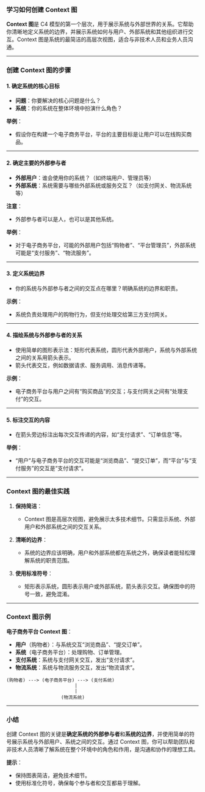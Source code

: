 ### 学习如何创建 Context 图

**Context 图**是 C4 模型的第一个层次，用于展示系统与外部世界的关系。它帮助你清晰地定义系统的边界，并展示系统如何与用户、外部系统和其他组织进行交互。Context 图是系统的最简洁的高层次视图，适合与非技术人员和业务人员沟通。

---

### 创建 Context 图的步骤

#### 1. **确定系统的核心目标**
- **问题**：你要解决的核心问题是什么？
- **系统**：你的系统在整体环境中扮演什么角色？
  
**举例**：
- 假设你在构建一个电子商务平台，平台的主要目标是让用户可以在线购买商品。

---

#### 2. **确定主要的外部参与者**
- **外部用户**：谁会使用你的系统？（如终端用户、管理员等）
- **外部系统**：系统需要与哪些外部系统或服务交互？（如支付网关、物流系统等）

**注意**：
- 外部参与者可以是人，也可以是其他系统。

**举例**：
- 对于电子商务平台，可能的外部用户包括“购物者”、“平台管理员”，外部系统可能是“支付服务”、“物流服务”。

---

#### 3. **定义系统边界**
- 你的系统与外部参与者之间的交互点在哪里？明确系统的边界和职责。
  
**示例**：
- 系统负责处理用户的购物行为，但支付处理交给第三方支付网关。

---

#### 4. **描绘系统与外部参与者的关系**
- 使用简单的图形表示法：矩形代表系统，圆形代表外部用户，系统与外部系统之间的关系用箭头表示。
- 箭头代表交互，例如数据请求、服务调用、消息传递等。

**示例**：
- 电子商务平台与用户之间有“购买商品”的交互；与支付网关之间有“处理支付”的交互。

---

#### 5. **标注交互的内容**
- 在箭头旁边标注出每次交互传递的内容，如“支付请求”、“订单信息”等。
  
**举例**：
- “用户”与电子商务平台的交互可能是“浏览商品”、“提交订单”，而“平台”与“支付服务”的交互是“支付请求”。

---

### Context 图的最佳实践

1. **保持简洁**：
   - Context 图是高层次视图，避免展示太多技术细节。只需显示系统、外部用户和外部系统之间的交互关系。
   
2. **清晰的边界**：
   - 系统的边界应该明确，用户和外部系统都在系统之外，确保读者能轻松理解系统的职责范围。

3. **使用标准符号**：
   - 矩形表示系统，圆形表示用户或外部系统，箭头表示交互。确保图中的符号一致，避免混淆。

---

### Context 图示例

**电子商务平台 Context 图**：
- **用户**（购物者）：与系统交互“浏览商品”、“提交订单”。
- **系统**（电子商务平台）：处理购物、订单管理。
- **支付系统**：系统与支付网关交互，发出“支付请求”。
- **物流系统**：系统与物流服务交互，发出“物流请求”。

```
(购物者) ---> (电子商务平台) ---> (支付系统)
                         |
                         |
                    (物流系统)
```

---

### 小结

创建 Context 图的关键是**确定系统的外部参与者**和**系统的边界**，并使用简单的符号展示系统与外部用户、系统之间的交互。通过 Context 图，你可以帮助团队和非技术人员清晰了解系统在整个环境中的角色和作用，是沟通和协作的理想工具。

**提示**：
- 保持图表简洁，避免技术细节。
- 使用标准化符号，确保每个参与者和交互都易于理解。
